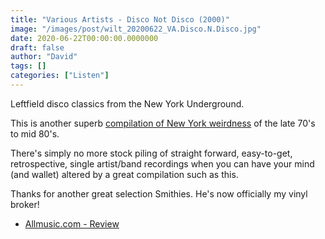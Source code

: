 ```yaml
---
title: "Various Artists - Disco Not Disco (2000)"
image: "/images/post/wilt_20200622_VA.Disco.N.Disco.jpg"
date: 2020-06-22T00:00:00.0000000
draft: false
author: "David"
tags: []
categories: ["Listen"]
---
```

Leftfield disco classics from the New York Underground.   
  
This is another superb [compilation of New York weirdness](https://www.shutupandlisten.co.nz/what-im-listening-too/2020/6/11/various-artists-new-york-noise-2003) of the late 70's to mid 80's.   
  
There's simply no more stock piling of straight forward, easy-to-get, retrospective, single artist/band recordings when you can have your mind (and wallet) altered by a great compilation such as this.   
  
Thanks for another great selection Smithies. He's now officially my vinyl broker!

- [Allmusic.com - Review](https://www.allmusic.com/album/disco-not-disco-mw0000423165)